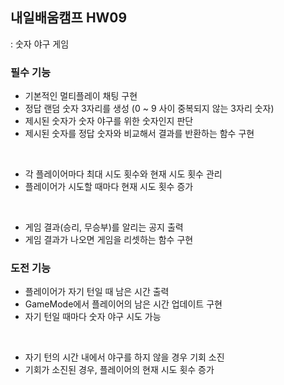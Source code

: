 ## 내일배움캠프 HW09
: 숫자 야구 게임

### 필수 기능
- 기본적인 멀티플레이 채팅 구현
- 정답 랜덤 숫자 3자리를 생성 (0 ~ 9 사이 중복되지 않는 3자리 숫자)
- 제시된 숫자가 숫자 야구를 위한 숫자인지 판단
- 제시된 숫자를 정답 숫자와 비교해서 결과를 반환하는 함수 구현
<br>

- 각 플레이어마다 최대 시도 횟수와 현재 시도 횟수 관리
- 플레이어가 시도할 때마다 현재 시도 횟수 증가
<br>

- 게임 결과(승리, 무승부)를 알리는 공지 출력
- 게임 결과가 나오면 게임을 리셋하는 함수 구현

### 도전 기능
- 플레이어가 자기 턴일 때 남은 시간 출력
- GameMode에서 플레이어의 남은 시간 업데이트 구현
- 자기 턴일 때마다 숫자 야구 시도 가능
<br>

- 자기 턴의 시간 내에서 야구를 하지 않을 경우 기회 소진
- 기회가 소진된 경우, 플레이어의 현재 시도 횟수 증가 
